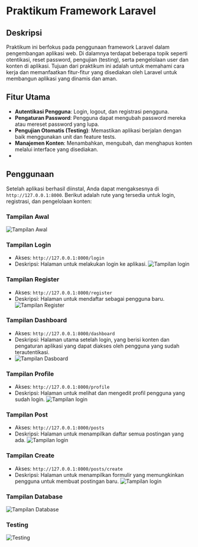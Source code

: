 # Praktikum Framework Laravel

## Deskripsi
Praktikum ini berfokus pada penggunaan framework Laravel dalam pengembangan aplikasi web. Di dalamnya terdapat beberapa topik seperti otentikasi, reset password, pengujian (testing), serta pengelolaan user dan konten di aplikasi. Tujuan dari praktikum ini adalah untuk memahami cara kerja dan memanfaatkan fitur-fitur yang disediakan oleh Laravel untuk membangun aplikasi yang dinamis dan aman.

## Fitur Utama
- **Autentikasi Pengguna**: Login, logout, dan registrasi pengguna.
- **Pengaturan Password**: Pengguna dapat mengubah password mereka atau mereset password yang lupa.
- **Pengujian Otomatis (Testing)**: Memastikan aplikasi berjalan dengan baik menggunakan unit dan feature tests.
- **Manajemen Konten**: Menambahkan, mengubah, dan menghapus konten melalui interface yang disediakan.
- 
## Penggunaan

Setelah aplikasi berhasil diinstal, Anda dapat mengaksesnya di `http://127.0.0.1:8000`. Berikut adalah rute yang tersedia untuk login, registrasi, dan pengelolaan konten:
### Tampilan Awal
![Tampilan Awal ](https://imgur.com/po48VAm)

### Tampilan Login
- Akses: `http://127.0.0.1:8000/login`
- Deskripsi: Halaman untuk melakukan login ke aplikasi.
![Tampilan login ](https://imgur.com/MWnlYeh)

### Tampilan Register
- Akses: `http://127.0.0.1:8000/register`
- Deskripsi: Halaman untuk mendaftar sebagai pengguna baru.
![Tampilan Register ](https://imgur.com/2a69Bvv)


### Tampilan Dashboard
- Akses: `http://127.0.0.1:8000/dashboard`
- Deskripsi: Halaman utama setelah login, yang berisi konten dan pengaturan aplikasi yang dapat diakses oleh pengguna yang sudah terautentikasi.
- ![Tampilan Dasboard ](https://imgur.com/aviEQSU)


### Tampilan Profile
- Akses: `http://127.0.0.1:8000/profile`
- Deskripsi: Halaman untuk melihat dan mengedit profil pengguna yang sudah login.
![Tampilan login ](https://imgur.com/ZYB2Vvc)

### Tampilan Post
- Akses: `http://127.0.0.1:8000/posts`
- Deskripsi: Halaman untuk menampilkan daftar semua postingan yang ada.
![Tampilan login ](https://imgur.com/uLvjMFr)


### Tampilan Create
- Akses: `http://127.0.0.1:8000/posts/create`
- Deskripsi: Halaman untuk menampilkan formulir yang memungkinkan pengguna untuk membuat postingan baru.
![Tampilan login ](https://imgur.com/6KUTmCg)

### Tampilan Database
![Tampilan Database ](https://imgur.com/US0QLjA)

### Testing
![Testing ](https://imgur.com/azIsYqg)
